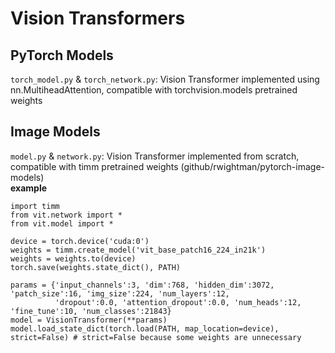 # Vision Transformers

## PyTorch Models
`torch_model.py` & `torch_network.py`: Vision Transformer implemented using nn.MultiheadAttention, compatible with torchvision.models pretrained weights

## Image Models
`model.py` & `network.py`: Vision Transformer implemented from scratch, compatible with timm pretrained weights (github/rwightman/pytorch-image-models) <br>
**example**
```
import timm
from vit.network import *
from vit.model import *

device = torch.device('cuda:0')
weights = timm.create_model('vit_base_patch16_224_in21k')
weights = weights.to(device)
torch.save(weights.state_dict(), PATH)

params = {'input_channels':3, 'dim':768, 'hidden_dim':3072, 'patch_size':16, 'img_size':224, 'num_layers':12, 
          'dropout':0.0, 'attention_dropout':0.0, 'num_heads':12, 'fine_tune':10, 'num_classes':21843}
model = VisionTransformer(**params)
model.load_state_dict(torch.load(PATH, map_location=device), strict=False) # strict=False because some weights are unnecessary
```